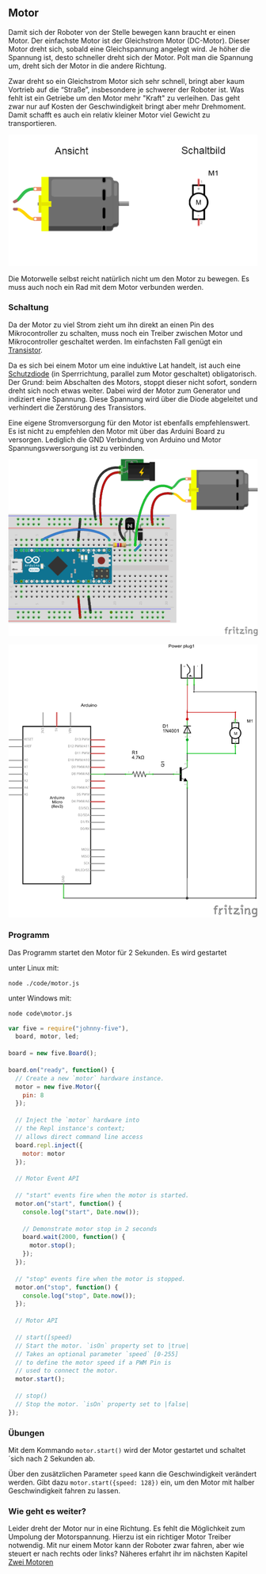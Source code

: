 ## Motor 

Damit sich der Roboter von der Stelle bewegen kann braucht er einen Motor. Der einfachste Motor ist der Gleichstrom Motor (DC-Motor). Dieser Motor dreht sich, sobald eine Gleichspannung angelegt wird. Je höher die Spannung ist, desto schneller dreht sich der Motor. Polt man die Spannung um, dreht sich der Motor in die andere Richtung. 

Zwar dreht so ein Gleichstrom Motor sich sehr schnell, bringt aber kaum Vortrieb auf die “Straße”, insbesondere je schwerer der Roboter ist. Was fehlt ist ein Getriebe um den Motor mehr "Kraft" zu verleihen. Das geht zwar nur auf Kosten der Geschwindigkeit bringt aber mehr Drehmoment. Damit schafft es auch ein relativ kleiner Motor viel Gewicht zu transportieren.

![Motor](../../images/parts/dc-motor.png "Motor")

Die Motorwelle selbst reicht natürlich nicht um den Motor zu bewegen. Es muss auch noch ein Rad mit dem Motor verbunden werden.

### Schaltung

Da der Motor zu viel Strom zieht um ihn direkt an einen Pin des Mikrocontroller zu schalten, muss noch ein Treiber zwischen Motor und Mikrocontroller geschaltet werden. Im einfachsten Fall genügt ein [Transistor](../../parts/transistor). 

Da es sich bei einem Motor um eine induktive Lat handelt, ist auch eine [Schutzdiode](../../parts/diode) (in Sperrrichtung, parallel zum Motor geschaltet) obligatorisch. Der Grund: beim Abschalten des Motors, stoppt dieser nicht sofort, sondern dreht sich noch etwas weiter. Dabei wird der Motor zum Generator und indiziert eine Spannung. Diese Spannung wird über die Diode abgeleitet und verhindert die Zerstörung des Transistors.

Eine eigene Stromversorgung für den Motor ist ebenfalls empfehlenswert. Es ist nicht zu empfehlen den Motor mit über das Arduini Board zu versorgen. Lediglich die GND Verbindung von Arduino und Motor Spannungsvwersorgung ist zu verbinden.

![Verdrahtung](../../images/circ/motor-driver_Steckplatine.png "Verdrahtung")

![Schaltplan](../../images/circ/motor-driver_Schaltplan.png "Schaltplan")

### Programm

Das Programm startet den Motor für 2 Sekunden. Es wird gestartet

unter Linux mit: 

```
node ./code/motor.js
```

unter Windows mit:

```
node code\motor.js
```

```javascript
var five = require("johnny-five"),
  board, motor, led;

board = new five.Board();

board.on("ready", function() {
  // Create a new `motor` hardware instance.
  motor = new five.Motor({
    pin: 8
  });

  // Inject the `motor` hardware into
  // the Repl instance's context;
  // allows direct command line access
  board.repl.inject({
    motor: motor
  });

  // Motor Event API

  // "start" events fire when the motor is started.
  motor.on("start", function() {
    console.log("start", Date.now());

    // Demonstrate motor stop in 2 seconds
    board.wait(2000, function() {
      motor.stop();
    });
  });

  // "stop" events fire when the motor is stopped.
  motor.on("stop", function() {
    console.log("stop", Date.now());
  });

  // Motor API

  // start([speed)
  // Start the motor. `isOn` property set to |true|
  // Takes an optional parameter `speed` [0-255]
  // to define the motor speed if a PWM Pin is
  // used to connect the motor.
  motor.start();

  // stop()
  // Stop the motor. `isOn` property set to |false|
});
```

### Übungen

Mit dem Kommando ``motor.start()`` wird der Motor gestartet und schaltet ´sich nach 2 Sekunden ab. 

Über den zusätzlichen Parameter ``speed`` kann die Geschwindigkeit verändert werden. Gibt dazu ``motor.start({speed: 128})`` ein, um den Motor mit halber Geschwindigkeit fahren zu lassen.

### Wie geht es weiter?

Leider dreht der Motor nur in eine Richtung. Es fehlt die Möglichkeit zum Umpolung der Motorspannung. Hierzu ist ein richtiger Motor Treiber notwendig. Mit nur einem Motor kann der Roboter zwar fahren, aber wie steuert er nach rechts oder links? Näheres erfahrt ihr im nächsten Kapitel [Zwei Motoren](../exercises/dual-motor) 

